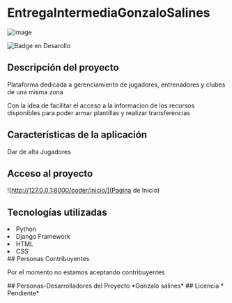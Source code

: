 # EntregaIntermediaGonzaloSalines

![image](https://user-images.githubusercontent.com/9422713/201786716-8c34681d-6330-446a-a612-9bf3dc8c36fa.png)

 ![Badge en Desarollo](https://img.shields.io/badge/STATUS-DEV%20INPROGRESS-green)
 


## Descripción del proyecto
<p>Plataforma dedicada a gerenciamiento de jugadores, entrenadores y clubes de una misma zona</p>
<p>Con la idea de facilitar el acceso a la informacion de los recursos disponibles para poder armar plantillas y realizar transferencias</p>

## Características de la aplicación
<lu>Dar de alta Jugadores</lu>


## Acceso al proyecto

![http://127.0.0.1:8000/coder/inicio/](Pagina de Inicio)

## Tecnologías utilizadas
<li>Python</li>
<li>Django Framework</li>
<li>HTML</li>
<li>CSS</li>
## Personas Contribuyentes
<p> Por el momento no estamos aceptando contribuyentes <p>
## Personas-Desarrolladores del Proyecto
*Gonzalo salines*
## Licencia
 * Pendiente*



